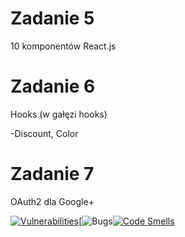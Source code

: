 # Zadanie 5

10 komponentów React.js

# Zadanie 6

Hooks (w gałęzi hooks)

-Discount, Color 

# Zadanie 7

OAuth2 dla Google+

<!-- [Quality Gate Status](https://sonarcloud.io/api/project_badges/measure?project=PrzemyslawZagraniczny_react&metric=alert_status)](https://sonarcloud.io/dashboard?id=PrzemyslawZagraniczny_react) -->
[![Vulnerabilities](https://sonarcloud.io/api/project_badges/measure?project=PrzemyslawZagraniczny_react&metric=vulnerabilities)](https://sonarcloud.io/dashboard?id=PrzemyslawZagraniczny_react)[![![Bugs](https://sonarcloud.io/api/project_badges/measure?project=PrzemyslawZagraniczny_react&metric=bugs)](https://sonarcloud.io/dashboard?id=PrzemyslawZagraniczny_react)[![Code Smells](https://sonarcloud.io/api/project_badges/measure?project=PrzemyslawZagraniczny_react&metric=code_smells)](https://sonarcloud.io/dashboard?id=PrzemyslawZagraniczny_react)
